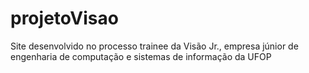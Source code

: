 # projetoVisao
Site desenvolvido no processo trainee da Visão Jr., empresa júnior de engenharia de computação e sistemas de informação da UFOP
